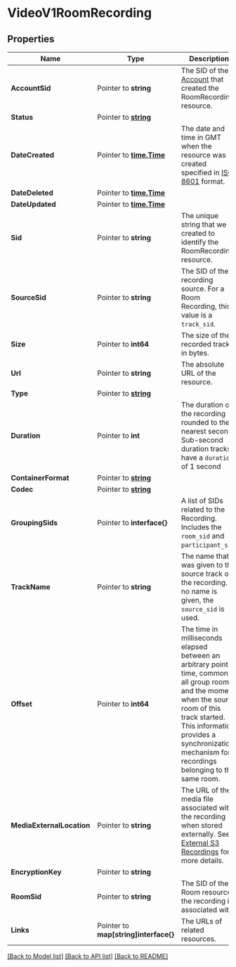 # VideoV1RoomRecording

## Properties

Name | Type | Description | Notes
------------ | ------------- | ------------- | -------------
**AccountSid** | Pointer to **string** | The SID of the [Account](https://www.twilio.com/docs/iam/api/account) that created the RoomRecording resource. |
**Status** | Pointer to [**string**](RoomRecordingEnumStatus.md) |  |
**DateCreated** | Pointer to [**time.Time**](time.Time.md) | The date and time in GMT when the resource was created specified in [ISO 8601](https://en.wikipedia.org/wiki/ISO_8601) format. |
**DateDeleted** | Pointer to [**time.Time**](time.Time.md) |  |
**DateUpdated** | Pointer to [**time.Time**](time.Time.md) |  |
**Sid** | Pointer to **string** | The unique string that we created to identify the RoomRecording resource. |
**SourceSid** | Pointer to **string** | The SID of the recording source. For a Room Recording, this value is a `track_sid`. |
**Size** | Pointer to **int64** | The size of the recorded track in bytes. |
**Url** | Pointer to **string** | The absolute URL of the resource. |
**Type** | Pointer to [**string**](RoomRecordingEnumType.md) |  |
**Duration** | Pointer to **int** | The duration of the recording rounded to the nearest second. Sub-second duration tracks have a `duration` of 1 second |
**ContainerFormat** | Pointer to [**string**](RoomRecordingEnumFormat.md) |  |
**Codec** | Pointer to [**string**](RoomRecordingEnumCodec.md) |  |
**GroupingSids** | Pointer to **interface{}** | A list of SIDs related to the Recording. Includes the `room_sid` and `participant_sid`. |
**TrackName** | Pointer to **string** | The name that was given to the source track of the recording. If no name is given, the `source_sid` is used. |
**Offset** | Pointer to **int64** | The time in milliseconds elapsed between an arbitrary point in time, common to all group rooms, and the moment when the source room of this track started. This information provides a synchronization mechanism for recordings belonging to the same room. |
**MediaExternalLocation** | Pointer to **string** | The URL of the media file associated with the recording when stored externally. See [External S3 Recordings](/docs/video/api/external-s3-recordings) for more details. |
**EncryptionKey** | Pointer to **string** |  |
**RoomSid** | Pointer to **string** | The SID of the Room resource the recording is associated with. |
**Links** | Pointer to **map[string]interface{}** | The URLs of related resources. |

[[Back to Model list]](../README.md#documentation-for-models) [[Back to API list]](../README.md#documentation-for-api-endpoints) [[Back to README]](../README.md)


